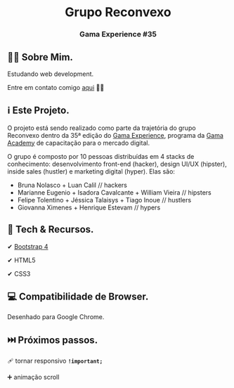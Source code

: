 <h1 align="center">
    Grupo Reconvexo
</h1>
<h3 align="center">
  Gama Experience #35
</h3>

## 👩‍💻 Sobre Mim.
Estudando web development.

Entre em contato comigo [aqui](https://linkedin.com/in/nolascobruna) 🙋‍♀️

## ℹ Este Projeto.
O projeto está sendo realizado como parte da trajetória do grupo Reconvexo dentro da 35ª edição do [Gama Experience](https://gama.academy/experience/), programa da [Gama Academy](https://gama.academy/) de capacitação para o mercado digital.

O grupo é composto por 10 pessoas distribuídas em 4 stacks de conhecimento: desenvolvimento front-end (hacker), design UI/UX (hipster), inside sales (hustler) e marketing digital (hyper). Elas são:
- Bruna Nolasco + Luan Calil // hackers
- Marianne Eugenio + Isadora Cavalcante + William Vieira // hipsters
- Felipe Tolentino + Jéssica Talaisys + Tiago Inoue // hustlers
- Giovanna Ximenes + Henrique Estevam // hypers

## 🚀 Tech & Recursos.

✔ [Bootstrap 4](https://getbootstrap.com/)

✔ HTML5

✔ CSS3

## 💻 Compatibilidade de Browser.
Desenhado para Google Chrome.

## ⏭️ Próximos passos.

🩹 tornar responsivo **```!important;```**

➕ animação scroll
